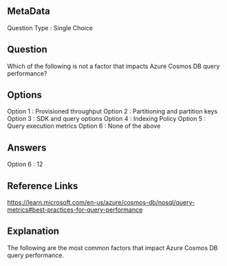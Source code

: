## MetaData
Question Type : Single Choice

## Question
Which of the following is not a factor that impacts Azure Cosmos DB query performance? 

## Options
Option 1 : Provisioned throughput
Option 2 : Partitioning and partition keys
Option 3 : SDK and query options
Option 4 : Indexing Policy
Option 5 : Query execution metrics
Option 6 : None of the above 

## Answers
Option 6 : 12

## Reference Links
https://learn.microsoft.com/en-us/azure/cosmos-db/nosql/query-metrics#best-practices-for-query-performance

## Explanation
The following are the most common factors that impact Azure Cosmos DB query performance. 